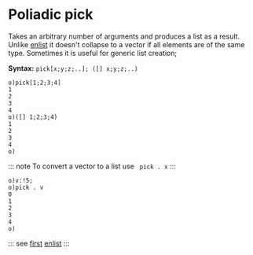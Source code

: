 # Poliadic pick

Takes an arbitrary number of arguments and produces a list as a result. Unlike [enlist](/verbs/list/enlist.md) it doesn't collapse to a vector if all elements are of the same type. Sometimes it is useful for generic list creation;

**Syntax:** ```pick[x;y;z;..]; ([] x;y;z;..)```

```o
o)pick[1;2;3;4]
1
2
3
4
o)([] 1;2;3;4)
1
2
3
4
o)
```

::: note
To convert a vector to a list use ``` pick . x```
:::

```
o)v:!5;
o)pick . v
0
1
2
3
4
o)
```

::: see
[first](/verbs/list/first.md)
[enlist](/verbs/list/enlist.md)
:::
